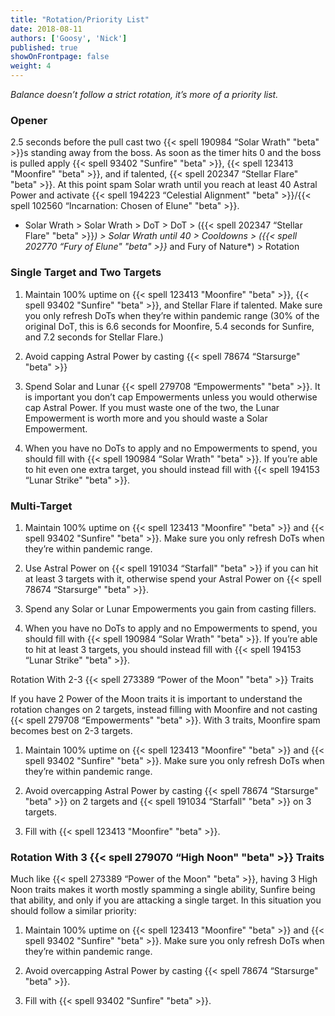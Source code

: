 ```yaml
---
title: "Rotation/Priority List"
date: 2018-08-11
authors: ['Goosy', 'Nick']
published: true
showOnFrontpage: false
weight: 4
---
```


*Balance doesn’t follow a strict rotation, it’s more of a priority list.*

### Opener

2.5 seconds before the pull cast two {{< spell 190984 “Solar Wrath" "beta" >}}s standing away from the boss. As soon as the timer hits 0 and the boss is pulled apply {{< spell 93402 "Sunfire" "beta" >}}, {{< spell 123413 "Moonfire" "beta" >}}, and if talented, {{< spell 202347 “Stellar Flare" "beta" >}}. At this point spam Solar wrath until you reach at least 40 Astral Power and activate {{< spell 194223 “Celestial Alignment" "beta" >}}/{{< spell 102560 “Incarnation: Chosen of Elune" "beta" >}}.

- Solar Wrath > Solar Wrath > DoT > DoT > ({{< spell 202347 “Stellar Flare" "beta" >}}*) > Solar Wrath until 40 > Cooldowns > ({{< spell 202770 “Fury of Elune" "beta" >}}* and Fury of Nature*) > Rotation

### Single Target and Two Targets

1. Maintain 100% uptime on {{< spell 123413 "Moonfire" "beta" >}}, {{< spell 93402 "Sunfire" "beta" >}}, and Stellar Flare if talented. Make sure you only refresh DoTs when they’re within pandemic range (30% of the original DoT, this is 6.6 seconds for Moonfire, 5.4 seconds for Sunfire, and 7.2 seconds for Stellar Flare.)

2. Avoid capping Astral Power by casting {{< spell 78674 “Starsurge" "beta" >}}

3. Spend Solar and Lunar {{< spell 279708 “Empowerments" "beta" >}}. It is important you don’t cap Empowerments unless you would otherwise cap Astral Power. If you must waste one of the two, the Lunar Empowerment is worth more and you should waste a Solar Empowerment.

4. When you have no DoTs to apply and no Empowerments to spend, you should fill with {{< spell 190984 “Solar Wrath" "beta" >}}. If you’re able to hit even one extra target, you should instead fill with {{< spell 194153 “Lunar Strike" "beta" >}}.

### Multi-Target

1. Maintain 100% uptime on {{< spell 123413 "Moonfire" "beta" >}} and {{< spell 93402 "Sunfire" "beta" >}}. Make sure you only refresh DoTs when they’re within pandemic range.

2. Use Astral Power on {{< spell 191034 “Starfall" "beta" >}} if you can hit at least 3 targets with it, otherwise spend your Astral Power on {{< spell 78674 “Starsurge" "beta" >}}.

3. Spend any Solar or Lunar Empowerments you gain from casting fillers.

4. When you have no DoTs to apply and no Empowerments to spend, you should fill with {{< spell 190984 “Solar Wrath" "beta" >}}. If you’re able to hit at least 3 targets, you should instead fill with {{< spell 194153 “Lunar Strike" "beta" >}}.

Rotation With 2-3 {{< spell 273389 “Power of the Moon" "beta" >}} Traits

If you have 2 Power of the Moon traits it is important to understand the rotation changes on 2 targets, instead filling with Moonfire and not casting {{< spell 279708 “Empowerments" "beta" >}}. With 3 traits, Moonfire spam becomes best on 2-3 targets.

1. Maintain 100% uptime on {{< spell 123413 "Moonfire" "beta" >}} and {{< spell 93402 "Sunfire" "beta" >}}. Make sure you only refresh DoTs when they’re within pandemic range.

2. Avoid overcapping Astral Power by casting {{< spell 78674 “Starsurge" "beta" >}} on 2 targets and {{< spell 191034 “Starfall" "beta" >}} on 3 targets.

3. Fill with {{< spell 123413 "Moonfire" "beta" >}}.

### Rotation With 3 {{< spell 279070 “High Noon" "beta" >}} Traits

Much like {{< spell 273389 “Power of the Moon" "beta" >}}, having 3 High Noon traits makes it worth mostly spamming a single ability, Sunfire being that ability, and only if you are attacking a single target. In this situation you should follow a similar priority:

1. Maintain 100% uptime on {{< spell 123413 "Moonfire" "beta" >}} and {{< spell 93402 "Sunfire" "beta" >}}. Make sure you only refresh DoTs when they’re within pandemic range.

2. Avoid overcapping Astral Power by casting {{< spell 78674 “Starsurge" "beta" >}}.

3. Fill with {{< spell 93402 "Sunfire" "beta" >}}.
